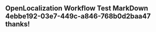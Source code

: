 <properties
ms.topic="hero-topic"
ms.test1="hero-topic"
ms.test2="test"/>

## OpenLocalization Workflow Test MarkDown 4ebbe192-03e7-449c-a846-768b0d2baa47 thanks!
